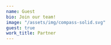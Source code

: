 ```yaml
---
name: Guest
bio: Join our team!
image: "/assets/img/compass-solid.svg"
guest: true
work_title: Partner
---
```


